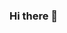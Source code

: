 ### Hi there 👋
<!--
**rushabh-v/rushabh-v** is a ✨ _special_ ✨ repository because its `README.md` (this file) appears on your GitHub profile.

![visitors](https://visitor-badge.glitch.me/badge?page_id=rushabh-v.count_visitors)

![Rushabh's github stats](https://github-readme-stats.vercel.app/api?username=rushabh-v&show_icons=true&theme=vue-dark)


Here are some ideas to get you started:

- 🔭 I’m currently working on ...
- 🌱 I’m currently learning ...
- 👯 I’m looking to collaborate on ...
- 🤔 I’m looking for help with ...
- 💬 Ask me about ...
- 📫 How to reach me: ...
- 😄 Pronouns: ...
- ⚡ Fun fact: ...
-->
